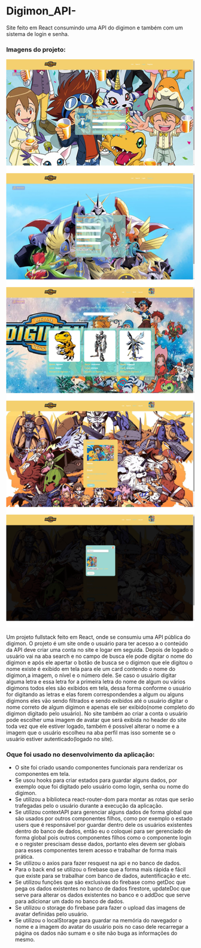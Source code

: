 # Digimon_API-
Site feito em React consumindo uma API do digimon e também com um sistema de login e senha.
<h3>Imagens do projeto:</h3>
<img src="https://github.com/sian19/Digimon_API-/blob/master/src/Assets/exemplo_1.jpg"/>
<img src="https://github.com/sian19/Digimon_API-/blob/master/src/Assets/exemplo_2.jpg"/>
<img src="https://github.com/sian19/Digimon_API-/blob/master/src/Assets/exemplo_3.jpg"/>
<img src="https://github.com/sian19/Digimon_API-/blob/master/src/Assets/exemplo_4.jpg"/>
<img src="https://github.com/sian19/Digimon_API-/blob/master/src/Assets/exemplo_5.jpg"/>

<p>Um projeto fullstack feito em React, onde se consumiu uma API pública do digimon. O projeto é um site onde o usuário para ter acesso a o conteúdo da API deve criar uma conta no site e logar em seguida. Depois de logado o usuário vai na aba search e no campo de busca ele pode digitar o nome do digimon e após ele apertar o botão de busca se o digimon que ele digitou o nome existe é exibido em tela para ele um card contendo o nome do digimon,a imagem, o nível e o número dele. Se caso o usuário digitar alguma letra e essa letra for a primeira letra do nome de algum ou vários digimons todos eles são exibidos em tela, dessa forma conforme o usuário for digitando as letras e elas forem correspondendes a algum ou alguns digimons eles vão sendo filtrados e sendo exibidos até o usuário digitar o nome correto de algum digimon e apenas ele ser exibido(nome completo do digimon digitado pelo usuário). No site também ao criar a conta o usuário pode escolher uma imagem de avatar que será exibida no header do site toda vez que ele estiver logado, também é possível alterar o nome e a imagem que o usuário escolheu na aba perfil mas isso somente se o usuário estiver autenticado(logado no site).</p>

<h3>Oque foi usado no desenvolvimento da aplicação:</h3>
<ul>
  <li>O site foi criado usando componentes funcionais para renderizar os componentes em tela.</li>
  <li>Se usou hooks para criar estados para guardar alguns dados, por exemplo oque foi digitado pelo  usuário como login, senha ou nome do digimon.</li>
  <li>Se utilizou a biblioteca react-router-dom para montar as rotas que serão trafegadas pelo o usuário durante a execução da aplicação.</li>
  <li>Se utilizou contextAPI para gerenciar alguns dados de forma global que são usados por outros componentes filhos, como por exemplo o estado users que é responsável por guardar dentro dele os usuários existentes dentro do banco de dados, então eu o coloquei para ser gerenciado de forma global pois outros componentes filhos como o componente login e o register prescisam desse dados, portanto eles devem ser globais para esses componentes terem acesso e trabalhar de forma mais prática.</li>
  <li>Se utilizou o axios para fazer resquest na api e no banco de dados.</li>
  <li>Para o back end se utilizou o firebase que a forma mais rápida e fácil que existe para se trabalhar com banco de dados, autentificação e etc.</li>
  <li>Se utilizou funções que são exclusivas do firebase como getDoc que pega os dados existentes no banco de dados firestore, updateDoc que serve para alterar os dados existentes no banco e o addDoc que serve para adicionar um dado no banco de dados.</li>
  <li>Se utilizou o storage do firebase para fazer o upload das imagens de avatar definidas pelo usuário.</li>
  <li>Se utilizou o localStorage para guardar na memória do navegador o nome e a imagem do avatar do usuário pois no caso dele recarregar a página os dados não sumam e o site não buga as informações do mesmo.</li>
</ul>
